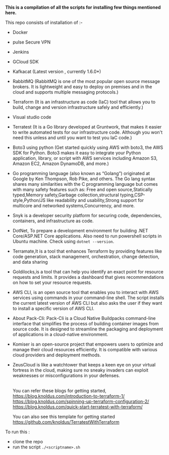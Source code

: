 **This is a compilation of all the scripts for installing few things mentioned here.** 



This repo consists of installation of :- 

- Docker
- pulse Secure VPN
- Jenkins
- GCloud SDK 
- Kafkacat (Latest version , currently 1.6.0*)
- RabbitMQ (RabbitMQ is one of the most popular open source message brokers. It is lightweight and easy to deploy on premises and in the cloud and supports multiple messaging protocols.)
- Terraform (It is an infrastructure as code (IaC) tool that allows you to build, change and version infrastructure safely and efficiently.)
- Visual studio code
- Terratest (It is a Go library developed at Gruntwork, that makes it easier to write automated tests for our infrastructure code. Although you won't need this unless and until you want to test you IaC code.)
- Boto3 using python (Get started quickly using AWS with boto3, the AWS SDK for Python. Boto3 makes it easy to integrate your Python application, library, or script with AWS services including Amazon S3, Amazon EC2, Amazon DynamoDB, and more.)
- Go programming language (also known as “Golang”) originated at Google by Ken Thompson, Rob Pike, and others. The Go lang syntax shares many similarities with the C programming language but comes with many safety features such as: Free and open source,Statically typed,Memory safety,Garbage collection,structural typing,CSP-style,Python/JS like readability and usability,Strong support for multicore and networked systems,Concurrency, and more.
- Snyk is a developer security platform for securing code, dependencies, containers, and infrastructure as code.
- DotNet, To prepare a development environment for building .NET Core/ASP.NET Core applications. Also need to run powershell scripts in Ubuntu machine. Check using `dotnet --version`.
- Terramate,It is a tool that enhances Terraform by providing features like code generation, stack management, orchestration, change detection, and data sharing
- Goldilocks,is a tool that can help you identify an exact point for resource requests and limits. It provides a dashboard that gives recommendations on how to set your resource requests.
- AWS CLI, is an open source tool that enables you to interact with AWS services using commands in your command-line shell. The script installs the current latest version of AWS CLI but also asks the user if they want to install a specific version of AWS CLI.
- About Pack-Cli: Pack-Cli is a Cloud Native Buildpacks command-line interface that simplifies the process of building container images from source code. It is designed to streamline the packaging and deployment of applications in 
  a cloud-native environment.
- Komiser is an open-source project that empowers users to optimize and manage their cloud resources efficiently. It is compatible with various cloud providers and deployment methods.
- ZeusCloud is like a watchtower that keeps a keen eye on your virtual fortress in the cloud, making sure no sneaky invaders can exploit weaknesses or misconfigurations in your defenses.


  <br>You can refer these blogs for getting started, <br/>
    https://blog.knoldus.com/introduction-to-terraform-1/ <br/>
    https://blog.knoldus.com/spinning-up-terraform-configuration-2/ <br/>
    https://blog.knoldus.com/quick-start-terratest-with-terraform/ <br/>

    You can also see this template for getting started <br/>
    https://github.com/knoldus/TerratestWithTerraform <br/>

To run this :

- clone the repo 
- run the script `./<scriptname>.sh`

